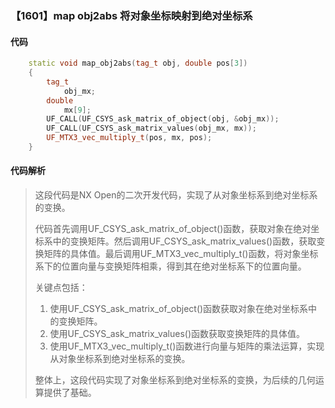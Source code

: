 ### 【1601】map obj2abs 将对象坐标映射到绝对坐标系

#### 代码

```cpp
    static void map_obj2abs(tag_t obj, double pos[3])  
    {  
        tag_t  
            obj_mx;  
        double  
            mx[9];  
        UF_CALL(UF_CSYS_ask_matrix_of_object(obj, &obj_mx));  
        UF_CALL(UF_CSYS_ask_matrix_values(obj_mx, mx));  
        UF_MTX3_vec_multiply_t(pos, mx, pos);  
    }

```

#### 代码解析

> 这段代码是NX Open的二次开发代码，实现了从对象坐标系到绝对坐标系的变换。
>
> 代码首先调用UF_CSYS_ask_matrix_of_object()函数，获取对象在绝对坐标系中的变换矩阵。然后调用UF_CSYS_ask_matrix_values()函数，获取变换矩阵的具体值。最后调用UF_MTX3_vec_multiply_t()函数，将对象坐标系下的位置向量与变换矩阵相乘，得到其在绝对坐标系下的位置向量。
>
> 关键点包括：
>
> 1. 使用UF_CSYS_ask_matrix_of_object()函数获取对象在绝对坐标系中的变换矩阵。
> 2. 使用UF_CSYS_ask_matrix_values()函数获取变换矩阵的具体值。
> 3. 使用UF_MTX3_vec_multiply_t()函数进行向量与矩阵的乘法运算，实现从对象坐标系到绝对坐标系的变换。
>
> 整体上，这段代码实现了对象坐标系到绝对坐标系的变换，为后续的几何运算提供了基础。
>
